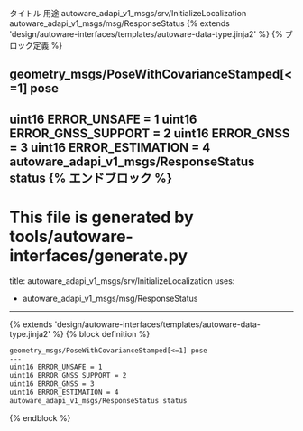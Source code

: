 タイトル	用途
autoware_adapi_v1_msgs/srv/InitializeLocalization
autoware_adapi_v1_msgs/msg/ResponseStatus
{% extends 'design/autoware-interfaces/templates/autoware-data-type.jinja2' %} {% ブロック定義 %}

geometry_msgs/PoseWithCovarianceStamped[<=1] pose
---
uint16 ERROR_UNSAFE = 1
uint16 ERROR_GNSS_SUPPORT = 2
uint16 ERROR_GNSS = 3
uint16 ERROR_ESTIMATION = 4
autoware_adapi_v1_msgs/ResponseStatus status
{% エンドブロック %}
---
# This file is generated by tools/autoware-interfaces/generate.py
title: autoware_adapi_v1_msgs/srv/InitializeLocalization
uses:
  - autoware_adapi_v1_msgs/msg/ResponseStatus
---

{% extends 'design/autoware-interfaces/templates/autoware-data-type.jinja2' %}
{% block definition %}

```txt
geometry_msgs/PoseWithCovarianceStamped[<=1] pose
---
uint16 ERROR_UNSAFE = 1
uint16 ERROR_GNSS_SUPPORT = 2
uint16 ERROR_GNSS = 3
uint16 ERROR_ESTIMATION = 4
autoware_adapi_v1_msgs/ResponseStatus status
```

{% endblock %}
